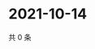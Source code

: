 # 2021-10-14

共 0 条

<!-- BEGIN WEIBO -->
<!-- 最后更新时间 Thu Oct 14 2021 12:18:27 GMT+0800 (China Standard Time) -->

<!-- END WEIBO -->
